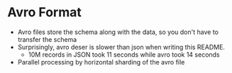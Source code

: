# Avro Format
* Avro files store the schema along with the data, so you don't have to transfer the schema
* Surprisingly, avro deser is slower than json when writing this README. 
  * 10M records in JSON took 11 seconds while avro took 14 seconds
* Parallel processing by horizontal sharding of the avro file
